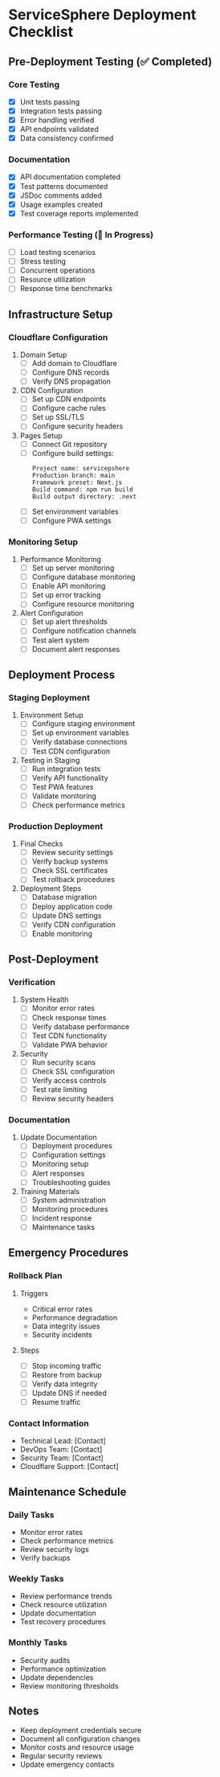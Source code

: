 # ServiceSphere Deployment Checklist

## Pre-Deployment Testing (✅ Completed)

### Core Testing
- [x] Unit tests passing
- [x] Integration tests passing
- [x] Error handling verified
- [x] API endpoints validated
- [x] Data consistency confirmed

### Documentation
- [x] API documentation completed
- [x] Test patterns documented
- [x] JSDoc comments added
- [x] Usage examples created
- [x] Test coverage reports implemented

### Performance Testing (🔄 In Progress)
- [ ] Load testing scenarios
- [ ] Stress testing
- [ ] Concurrent operations
- [ ] Resource utilization
- [ ] Response time benchmarks

## Infrastructure Setup

### Cloudflare Configuration
1. Domain Setup
   - [ ] Add domain to Cloudflare
   - [ ] Configure DNS records
   - [ ] Verify DNS propagation

2. CDN Configuration
   - [ ] Set up CDN endpoints
   - [ ] Configure cache rules
   - [ ] Set up SSL/TLS
   - [ ] Configure security headers

3. Pages Setup
   - [ ] Connect Git repository
   - [ ] Configure build settings:
     ```
     Project name: servicepshere
     Production branch: main
     Framework preset: Next.js
     Build command: npm run build
     Build output directory: .next
     ```
   - [ ] Set environment variables
   - [ ] Configure PWA settings

### Monitoring Setup
1. Performance Monitoring
   - [ ] Set up server monitoring
   - [ ] Configure database monitoring
   - [ ] Enable API monitoring
   - [ ] Set up error tracking
   - [ ] Configure resource monitoring

2. Alert Configuration
   - [ ] Set up alert thresholds
   - [ ] Configure notification channels
   - [ ] Test alert system
   - [ ] Document alert responses

## Deployment Process

### Staging Deployment
1. Environment Setup
   - [ ] Configure staging environment
   - [ ] Set up environment variables
   - [ ] Verify database connections
   - [ ] Test CDN configuration

2. Testing in Staging
   - [ ] Run integration tests
   - [ ] Verify API functionality
   - [ ] Test PWA features
   - [ ] Validate monitoring
   - [ ] Check performance metrics

### Production Deployment
1. Final Checks
   - [ ] Review security settings
   - [ ] Verify backup systems
   - [ ] Check SSL certificates
   - [ ] Test rollback procedures

2. Deployment Steps
   - [ ] Database migration
   - [ ] Deploy application code
   - [ ] Update DNS settings
   - [ ] Verify CDN configuration
   - [ ] Enable monitoring

## Post-Deployment

### Verification
1. System Health
   - [ ] Monitor error rates
   - [ ] Check response times
   - [ ] Verify database performance
   - [ ] Test CDN functionality
   - [ ] Validate PWA behavior

2. Security
   - [ ] Run security scans
   - [ ] Check SSL configuration
   - [ ] Verify access controls
   - [ ] Test rate limiting
   - [ ] Review security headers

### Documentation
1. Update Documentation
   - [ ] Deployment procedures
   - [ ] Configuration settings
   - [ ] Monitoring setup
   - [ ] Alert responses
   - [ ] Troubleshooting guides

2. Training Materials
   - [ ] System administration
   - [ ] Monitoring procedures
   - [ ] Incident response
   - [ ] Maintenance tasks

## Emergency Procedures

### Rollback Plan
1. Triggers
   - Critical error rates
   - Performance degradation
   - Data integrity issues
   - Security incidents

2. Steps
   - [ ] Stop incoming traffic
   - [ ] Restore from backup
   - [ ] Verify data integrity
   - [ ] Update DNS if needed
   - [ ] Resume traffic

### Contact Information
- Technical Lead: [Contact]
- DevOps Team: [Contact]
- Security Team: [Contact]
- Cloudflare Support: [Contact]

## Maintenance Schedule

### Daily Tasks
- Monitor error rates
- Check performance metrics
- Review security logs
- Verify backups

### Weekly Tasks
- Review performance trends
- Check resource utilization
- Update documentation
- Test recovery procedures

### Monthly Tasks
- Security audits
- Performance optimization
- Update dependencies
- Review monitoring thresholds

## Notes
- Keep deployment credentials secure
- Document all configuration changes
- Monitor costs and resource usage
- Regular security reviews
- Update emergency contacts
